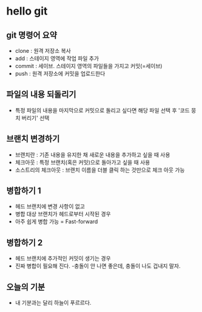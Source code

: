 # hello git

## git 명령어 요약

- clone : 원격 저장소 복사
- add : 스테이지 영역에 작업 파일 추가
- commit : 세이브. 스테이지 영역의 파일들을 가지고 커밋(=세이브)
- push : 원격 저장소에 커밋을 업로드한다


## 파일의 내용 되돌리기
- 특정 파일의 내용을 마지막으로 커밋으로 돌리고 싶다면 해당 파일 선택 후 '코드 뭉치 버리기' 선택

## 브랜치 변경하기
- 브랜치란 : 기존 내용을 유지한 채 새로운 내용을 추가하고 싶을 때 사용
- 체크아웃 : 특정 브랜치(혹은 커밋)으로 돌아가고 싶을 때 사용
- 소스트리의 체크아웃 : 브랜치 이름을 더블 클릭 하는 것만으로 체크 아웃 가능


## 병합하기 1
- 헤드 브랜치에 변경 사항이 없고
- 병합 대상 브랜치가 헤드로부터 시작된 경우
- 아주 쉽게 병합 가능 = Fast-forward

## 병합하기 2
- 헤드 브랜치에 추가적인 커밋이 생기는 경우
- 진짜 병합이 필요해 진다.
-충돌이 안 나면 좋은데, 충돌이 나도 겁내지 말자.

## 오늘의 기분
- 내 기분과는 달리 하늘이 푸르르다.
